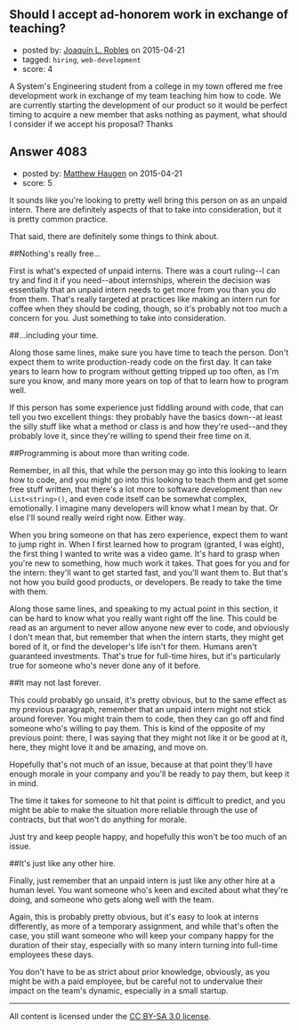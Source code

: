## Should I accept ad-honorem work in exchange of teaching?

- posted by: [Joaquín L. Robles](https://stackexchange.com/users/97313/joaqu-n-l-robles) on 2015-04-21
- tagged: `hiring`, `web-development`
- score: 4

A System's Engineering student from a college in my town offered me free development work in exchange of my team teaching him how to code. We are currently starting the development of our product so it would be perfect timing to acquire a new member that asks nothing as payment, what should I consider if we accept his proposal? Thanks


## Answer 4083

- posted by: [Matthew Haugen](https://stackexchange.com/users/1325646/matthew-haugen) on 2015-04-21
- score: 5

It sounds like you're looking to pretty well bring this person on as an unpaid intern. There are definitely aspects of that to take into consideration, but it is pretty common practice.

That said, there are definitely some things to think about.

##Nothing's really free...

First is what's expected of unpaid interns. There was a court ruling--I can try and find it if you need--about internships, wherein the decision was essentially that an unpaid intern needs to get more from you than you do from them. That's really targeted at practices like making an intern run for coffee when they should be coding, though, so it's probably not too much a concern for you. Just something to take into consideration.

##...including your time.

Along those same lines, make sure you have time to teach the person. Don't expect them to write production-ready code on the first day. It can take years to learn how to program without getting tripped up too often, as I'm sure you know, and many more years on top of that to learn how to program well.

If this person has some experience just fiddling around with code, that can tell you two excellent things: they probably have the basics down--at least the silly stuff like what a method or class is and how they're used--and they probably love it, since they're willing to spend their free time on it.

##Programming is about more than writing code.

Remember, in all this, that while the person may go into this looking to learn how to code, and you might go into this looking to teach them and get some free stuff written, that there's a lot more to software development than `new List<string>()`, and even code itself can be somewhat complex, emotionally. I imagine many developers will know what I mean by that. Or else I'll sound really weird right now. Either way.

When you bring someone on that has zero experience, expect them to want to jump right in. When I first learned how to program (granted, I was eight), the first thing I wanted to write was a video game. It's hard to grasp when you're new to something, how much work it takes. That goes for you and for the intern: they'll want to get started fast, and you'll want them to. But that's not how you build good products, or developers. Be ready to take the time with them.

Along those same lines, and speaking to my actual point in this section, it can be hard to know what you really want right off the line. This could be read as an argument to never allow anyone new ever to code, and obviously I don't mean that, but remember that when the intern starts, they might get bored of it, or find the developer's life isn't for them. Humans aren't guaranteed investments. That's true for full-time hires, but it's particularly true for someone who's never done any of it before.

##It may not last forever.

This could probably go unsaid, it's pretty obvious, but to the same effect as my previous paragraph, remember that an unpaid intern might not stick around forever. You might train them to code, then they can go off and find someone who's willing to pay them. This is kind of the opposite of my previous point: there, I was saying that they might not like it or be good at it, here, they might love it and be amazing, and move on.

Hopefully that's not much of an issue, because at that point they'll have enough morale in your company and you'll be ready to pay them, but keep it in mind.

The time it takes for someone to hit that point is difficult to predict, and you might be able to make the situation more reliable through the use of contracts, but that won't do anything for morale.

Just try and keep people happy, and hopefully this won't be too much of an issue.

##It's just like any other hire.

Finally, just remember that an unpaid intern is just like any other hire at a human level. You want someone who's keen and excited about what they're doing, and someone who gets along well with the team.

Again, this is probably pretty obvious, but it's easy to look at interns differently, as more of a temporary assignment, and while that's often the case, you still want someone who will keep your company happy for the duration of their stay, especially with so many intern turning into full-time employees these days.

You don't have to be as strict about prior knowledge, obviously, as you might be with a paid employee, but be careful not to undervalue their impact on the team's dynamic, especially in a small startup.



---

All content is licensed under the [CC BY-SA 3.0 license](https://creativecommons.org/licenses/by-sa/3.0/).
